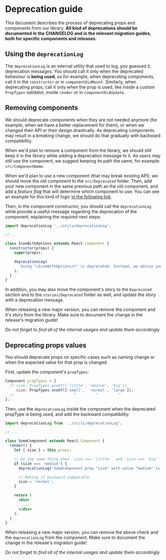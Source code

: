 # Deprecation guide

This document describes the process of deprecating props and components from our library. **All kind
of deprecations should be documented in the CHANGELOG and in the relevant migration guides, both for
specific components and releases.**

## Using the `deprecationLog`

The `deprecationLog` is an internal utility that used to log, you guessed it, deprecation messages.
You should call it only when the deprecated behaviour is **being used**, so for example, when
deprecating components, call it in the `constructor` or in `componentDidMount`. Similarly, when
deprecating props, call it only when the prop is used, like inside a custom `PropTypes` validator,
inside `render` or in `componentDidUpdate`.

## Removing components

We should deprecate components when they are not needed anymore (for example, when we have a better
replacement for them), or when we changed their API or their design drastically. As deprecating
components may result in a breaking change, we should do that gradually with backward compatibility.

When we'd plan to remove a component from the library, we should still keep it in the library while
adding a deprecation message to it. As users may still use the component, we suggest keeping its
path the same, for example: `src/ComponentName`.

When we'd plan to use a new component (that may break existing API), we should move the old
component to the `src/Deprecated` folder. Then, add your new component in the same previous path as
the old component, and add a _feature flag_ that will determine which component to use. You can see
an example for this kind of logic [in the following
link](https://github.com/wix/wix-style-react/blob/cc58ef88aff66efc5278ffc5adff115ca7264650/src/Button/index.js).

Then, in the component constructor, you should call the `deprecationLog` while provide a useful
message regarding the deprecation of the component, explaining the required next steps:

```jsx
import deprecationLog '../utils/deprecationLog';

// ...

class IconWithOptions extends React.Component {
  constructor(props) {
    super(props);

    deprecationLog(
      `Using "<IconWithOptions/>" is deprecated. Instead, we advise you to use the newer "<DropdownBase/>" component. Please refer to it's documentation.`,
    );
  }
}
```

In addition, you may also move the component's story to the `Deprecated` section and to the
`stories/Deprecated` folder as well, and update the story with a deprecation message.

When releasing a new major version, you can remove the component and it's story from the library.
Make sure to document the change in the release's migration guide!

*Do not forget to find all of the internal usages and update them accordingly*

## Deprecating props values

You should deprecate props on specific cases such as naming change or when the expected value for
that prop is changed.

First, update the component's `propTypes`:

```js
Component.propTypes = {
  // size: PropTypes.oneOf(['little', 'medium', 'big']),
     size: PropTypes.oneOf(['small',  'normal', 'large']),
  //                           ^         ^         ^
};
```

Then, use the `deprecationLog` inside the component when the deprecated propType is being used, and
add the backward compatibility:

```jsx
import deprecationLog from '../utils/deprecationLog';

// ...

class SomeComponent extends React.Component {
  render() {
    let { size } = this.props;

    // Do the same thing when `size === 'little'` and `size === 'big'`
    if (size === 'medium') {
      deprecationLog('SomeComponent prop "size" with value "medium" is deprecated and will be removed in next major release, please use "normal" size instead');

      // Making it backward compatible
      size = 'normal';
    }

    return (
      <div>
        ...
      </div>
    );
  }
}
```

When releasing a new major version, you can remove the above check and the `deprecationLog` from the
component. Make sure to document the change in the release's migration guide!

*Do not forget to find all of the internal usages and update them accordingly*
